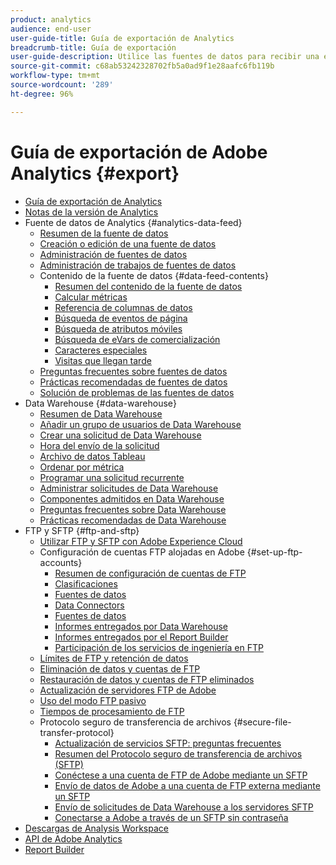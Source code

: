 ```yaml
---
product: analytics
audience: end-user
user-guide-title: Guía de exportación de Analytics
breadcrumb-title: Guía de exportación
user-guide-description: Utilice las fuentes de datos para recibir una exportación diaria o por hora de datos sin procesar. Utilice Data Warehouse para recuperar un extracto de datos en una hoja de cálculo.
source-git-commit: c68ab53242328702fb5a0ad9f1e28aafc6fb119b
workflow-type: tm+mt
source-wordcount: '289'
ht-degree: 96%

---
```



# Guía de exportación de Adobe Analytics {#export}

+ [Guía de exportación de Analytics](home.md)
+ [Notas de la versión de Analytics](https://experienceleague.adobe.com/docs/analytics/release-notes/latest.html)
+ Fuente de datos de Analytics {#analytics-data-feed}
   + [Resumen de la fuente de datos](analytics-data-feed/data-feed-overview.md)
   + [Creación o edición de una fuente de datos](analytics-data-feed/create-feed.md)
   + [Administración de fuentes de datos](analytics-data-feed/df-manage-feeds.md)
   + [Administración de trabajos de fuentes de datos](analytics-data-feed/df-manage-jobs.md)
   + Contenido de la fuente de datos {#data-feed-contents}
      + [Resumen del contenido de la fuente de datos](analytics-data-feed/c-df-contents/datafeeds-contents.md)
      + [Calcular métricas](analytics-data-feed/c-df-contents/datafeeds-calculate.md)
      + [Referencia de columnas de datos](analytics-data-feed/c-df-contents/datafeeds-reference.md)
      + [Búsqueda de eventos de página](analytics-data-feed/c-df-contents/datafeeds-page-event.md)
      + [Búsqueda de atributos móviles](analytics-data-feed/c-df-contents/mobile-attributes-lookup.md)
      + [Búsqueda de eVars de comercialización](analytics-data-feed/c-df-contents/merchandising-evar-lookup.md)
      + [Caracteres especiales](analytics-data-feed/c-df-contents/datafeeds-spec-chars.md)
      + [Visitas que llegan tarde](analytics-data-feed/c-df-contents/late-arriving-hits.md)
   + [Preguntas frecuentes sobre fuentes de datos](analytics-data-feed/df-faq.md)
   + [Prácticas recomendadas de fuentes de datos](analytics-data-feed/data-feeds-best-practices.md)
   + [Solución de problemas de las fuentes de datos](analytics-data-feed/troubleshooting.md)
+ Data Warehouse {#data-warehouse}
   + [Resumen de Data Warehouse](data-warehouse/data-warehouse.md)
   + [Añadir un grupo de usuarios de Data Warehouse](data-warehouse/t-dw-group.md)
   + [Crear una solicitud de Data Warehouse](data-warehouse/t-dw-create-request.md)
   + [Hora del envío de la solicitud](data-warehouse/delivery-time.md)
   + [Archivo de datos Tableau](data-warehouse/t-tableau.md)
   + [Ordenar por métrica](data-warehouse/sorting-by-metric.md)
   + [Programar una solicitud recurrente](data-warehouse/dw-schedule-recurring.md)
   + [Administrar solicitudes de Data Warehouse](data-warehouse/data-warehouse-requests-manage.md)
   + [Componentes admitidos en Data Warehouse](data-warehouse/component-support.md)
   + [Preguntas frecuentes sobre Data Warehouse](data-warehouse/faq.md)
   + [Prácticas recomendadas de Data Warehouse](data-warehouse/data-warehouse-bp.md)
+ FTP y SFTP {#ftp-and-sftp}
   + [Utilizar FTP y SFTP con Adobe Experience Cloud](ftp-and-sftp/ftp-overview.md)
   + Configuración de cuentas FTP alojadas en Adobe {#set-up-ftp-accounts}
      + [Resumen de configuración de cuentas de FTP](ftp-and-sftp/c-set-up-ftp-accounts/ftp-accounts.md)
      + [Clasificaciones](ftp-and-sftp/c-set-up-ftp-accounts/ftp-saint.md)
      + [Fuentes de datos](ftp-and-sftp/c-set-up-ftp-accounts/ftp-datasources.md)
      + [Data Connectors](ftp-and-sftp/c-set-up-ftp-accounts/ftp-genesis.md)
      + [Fuentes de datos](ftp-and-sftp/c-set-up-ftp-accounts/ftp-datafeeds.md)
      + [Informes entregados por Data Warehouse](ftp-and-sftp/c-set-up-ftp-accounts/ftp-dw-reports.md)
      + [Informes entregados por el Report Builder](ftp-and-sftp/c-set-up-ftp-accounts/ftp-arb-reports.md)
      + [Participación de los servicios de ingeniería en FTP](ftp-and-sftp/c-set-up-ftp-accounts/ftp-eng-services.md)
   + [Límites de FTP y retención de datos](ftp-and-sftp/ftp-limits.md)
   + [Eliminación de datos y cuentas de FTP](ftp-and-sftp/ftp-delete.md)
   + [Restauración de datos y cuentas de FTP eliminados](ftp-and-sftp/ftp-restore.md)
   + [Actualización de servidores FTP de Adobe](ftp-and-sftp/ftp-upgrade.md)
   + [Uso del modo FTP pasivo](ftp-and-sftp/ftp-passive.md)
   + [Tiempos de procesamiento de FTP](ftp-and-sftp/ftp-processing.md)
   + Protocolo seguro de transferencia de archivos {#secure-file-transfer-protocol}
      + [Actualización de servicios SFTP: preguntas frecuentes](ftp-and-sftp/c-sftp/sftp-upgrade.md)
      + [Resumen del Protocolo seguro de transferencia de archivos (SFTP)](ftp-and-sftp/c-sftp/ftp-sftp.md)
      + [Conéctese a una cuenta de FTP de Adobe mediante un SFTP](ftp-and-sftp/c-sftp/ftp-sftp-connect.md)
      + [Envío de datos de Adobe a una cuenta de FTP externa mediante un SFTP](ftp-and-sftp/c-sftp/ftp-sftp-transfer.md)
      + [Envío de solicitudes de Data Warehouse a los servidores SFTP](ftp-and-sftp/c-sftp/ftp-sftp-dw.md)
      + [Conectarse a Adobe a través de un SFTP sin contraseña](ftp-and-sftp/c-sftp/ftp-sftp-cert-auth.md)
+ [Descargas de Analysis Workspace](https://experienceleague.adobe.com/docs/analytics/analyze/analysis-workspace/curate-share/download-send.html?lang=es)
+ [API de Adobe Analytics](https://www.adobe.io/apis/experiencecloud/analytics/docs.html)
+ [Report Builder](https://experienceleague.adobe.com/docs/analytics/analyze/report-builder/home.html?lang=es)
